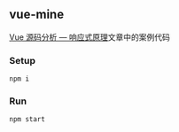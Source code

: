 ## vue-mine

<a href="" target="_blank">Vue 源码分析 — 响应式原理</a>文章中的案例代码

### Setup

```
npm i
```

### Run

```
npm start
```